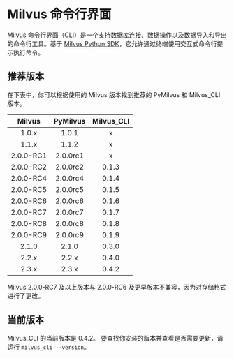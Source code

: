 


# Milvus 命令行界面

Milvus 命令行界面（CLI）是一个支持数据库连接、数据操作以及数据导入和导出的命令行工具。基于 [Milvus Python SDK](https://github.com/milvus-io/pymilvus)，它允许通过终端使用交互式命令行提示执行命令。

## 推荐版本

在下表中，你可以根据使用的 Milvus 版本找到推荐的 PyMilvus 和 Milvus_CLI 版本。

|  Milvus   | PyMilvus | Milvus_CLI |
| :-------: | :------: | :--------: |
|   1.0.x   |  1.0.1   |     x      |
|   1.1.x   |  1.1.2   |     x      |
| 2.0.0-RC1 | 2.0.0rc1 |     x      |
| 2.0.0-RC2 | 2.0.0rc2 |   0.1.3    |
| 2.0.0-RC4 | 2.0.0rc4 |   0.1.4    |
| 2.0.0-RC5 | 2.0.0rc5 |   0.1.5    |
| 2.0.0-RC6 | 2.0.0rc6 |   0.1.6    |
| 2.0.0-RC7 | 2.0.0rc7 |   0.1.7    |
| 2.0.0-RC8 | 2.0.0rc8 |   0.1.8    |
| 2.0.0-RC9 | 2.0.0rc9 |   0.1.9    |
|   2.1.0   |  2.1.0   |   0.3.0    |
|   2.2.x   |  2.2.x   |   0.4.0    |
|   2.3.x   |  2.3.x   |   0.4.2    |

<div class="alert note"> Milvus 2.0.0-RC7 及以上版本与 2.0.0-RC6 及更早版本不兼容，因为对存储格式进行了更改。</div>

## 当前版本



Milvus_CLI 的当前版本是 0.4.2。
要查找你安装的版本并查看是否需要更新，请运行 `milvus_cli --version`。